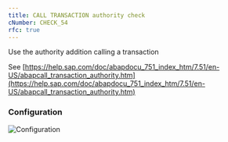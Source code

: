 ```yaml
---
title: CALL TRANSACTION authority check
cNumber: CHECK_54
rfc: true
---
```

Use the authority addition calling a transaction

See [https://help.sap.com/doc/abapdocu_751_index_htm/7.51/en-US/abapcall_transaction_authority.htm](https://help.sap.com/doc/abapdocu_751_index_htm/7.51/en-US/abapcall_transaction_authority.htm)

### Configuration
![Configuration](/img/default_conf.png)
